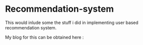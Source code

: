 # Recommendation-system
This would inlude some the stuff i did in implementing user based recommendation system.

My blog for this can be obtained here : 
